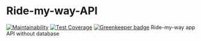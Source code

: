 # Ride-my-way-API
[![Maintainability](https://api.codeclimate.com/v1/badges/1229880d98f3286e0f17/maintainability)](https://codeclimate.com/github/iamuchejude/Ride-my-way-API/maintainability)
[![Test Coverage](https://api.codeclimate.com/v1/badges/1229880d98f3286e0f17/test_coverage)](https://codeclimate.com/github/iamuchejude/Ride-my-way-API/test_coverage) [![Greenkeeper badge](https://badges.greenkeeper.io/iamuchejude/Ride-my-way-API.svg)](https://greenkeeper.io/)
Ride-my-way app API without database
